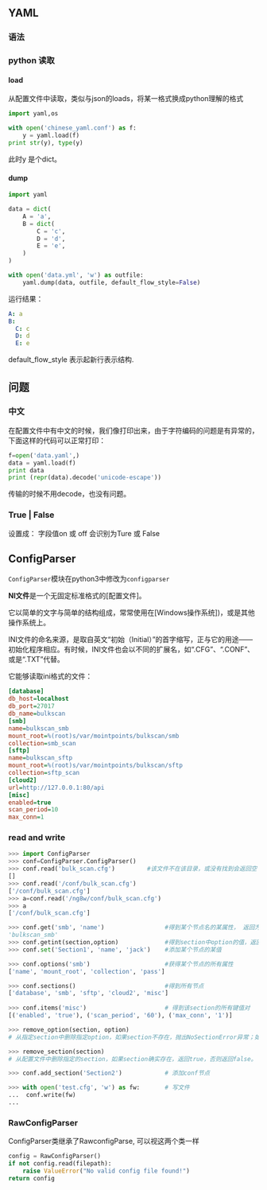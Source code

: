 ## YAML

### 语法



### python 读取

#### load

从配置文件中读取，类似与json的loads，将某一格式换成python理解的格式

```python
import yaml,os

with open('chinese_yaml.conf') as f:
    y = yaml.load(f)
print str(y), type(y)
```

此时y 是个dict。



#### dump

```python
import yaml

data = dict(
    A = 'a',
    B = dict(
        C = 'c',
        D = 'd',
        E = 'e',
    )
)

with open('data.yml', 'w') as outfile:
    yaml.dump(data, outfile, default_flow_style=False)
```

运行结果：

```yaml
A: a
B:
  C: c
  D: d
  E: e
```

default_flow_style 表示起新行表示结构.



## 问题

### 中文

在配置文件中有中文的时候，我们像打印出来，由于字符编码的问题是有异常的，下面这样的代码可以正常打印：

```python
f=open('data.yaml',)
data = yaml.load(f)
print data
print (repr(data).decode('unicode-escape'))
```



传输的时候不用decode，也没有问题。



### True | False

设置成： 字段值on 或 off 会识别为Ture 或 False



## ConfigParser

`ConfigParser`模块在python3中修改为`configparser`

**NI文件**是一个无固定标准格式的[配置文件]。

它以简单的文字与简单的结构组成，常常使用在[Windows操作系统])，或是其他操作系统上。

INI文件的命名来源，是取自英文“初始（Initial）”的首字缩写，正与它的用途——初始化程序相应。有时候，INI文件也会以不同的扩展名，如“.CFG”、“.CONF”、或是“.TXT”代替。

它能够读取ini格式的文件：

```ini
[database]
db_host=localhost
db_port=27017
db_name=bulkscan
[smb]
name=bulkscan_smb
mount_root=%(root)s/var/mointpoints/bulkscan/smb
collection=smb_scan
[sftp]
name=bulkscan_sftp
mount_root=%(root)s/var/mointpoints/bulkscan/sftp
collection=sftp_scan
[cloud2]
url=http://127.0.0.1:80/api
[misc]
enabled=true
scan_period=10
max_conn=1
```



### read and write

```python
>>> import ConfigParser
>>> conf=ConfigParser.ConfigParser()
>>> conf.read('bulk_scan.cfg')         #该文件不在该目录，或没有找到会返回空
[]
>>> conf.read('/conf/bulk_scan.cfg')
['/conf/bulk_scan.cfg']
>>> a=conf.read('/ng8w/conf/bulk_scan.cfg')
>>> a
['/conf/bulk_scan.cfg']

>>> conf.get('smb', 'name')                 #得到某个节点名的某属性， 返回为str
'bulkscan_smb'
>>> conf.getint(section,option)             #得到section中option的值，返回为int类型，还有相应的getboolean()和getfloat() 函数。
>>> conf.set('Section1', 'name', 'jack')    #添加某个节点的某值

>>> conf.options('smb') 					#获得某个节点的所有属性
['name', 'mount_root', 'collection', 'pass']

>>> conf.sections()                         #得到所有节点
['database', 'smb', 'sftp', 'cloud2', 'misc']
 
>>> conf.items('misc')                      # 得到该section的所有键值对
[('enabled', 'true'), ('scan_period', '60'), ('max_conn', '1')]

>>> remove_option(section, option)
# 从指定section中删除指定option，如果section不存在，抛出NoSectionError异常；如果option存在，则删除，并返回True；否则返回false

>>> remove_section(section)
# 从配置文件中删除指定的section，如果section确实存在，返回true，否则返回false。

>>> conf.add_section('Section2')   			# 添加conf节点

>>> with open('test.cfg', 'w') as fw:       # 写文件
...  conf.write(fw)
... 

```



### RawConfigParser

ConfigParser类继承了RawconfigParse, 可以视这两个类一样

```python
config = RawConfigParser()
if not config.read(filepath):
    raise ValueError("No valid config file found!")
return config
```

